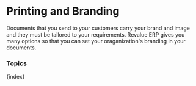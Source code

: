 # Printing and Branding

Documents that you send to your customers carry your brand and image and they must be tailored to your requirements. Revalue ERP gives you many options so that you can set your oraganization's branding in your documents.

### Topics

{index}
